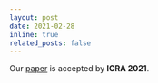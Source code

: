 ```yaml
---
layout: post
date: 2021-02-28
inline: true
related_posts: false
---
```


Our [paper](https://ieeexplore.ieee.org/document/9561861/) is accepted by **ICRA 2021**.
